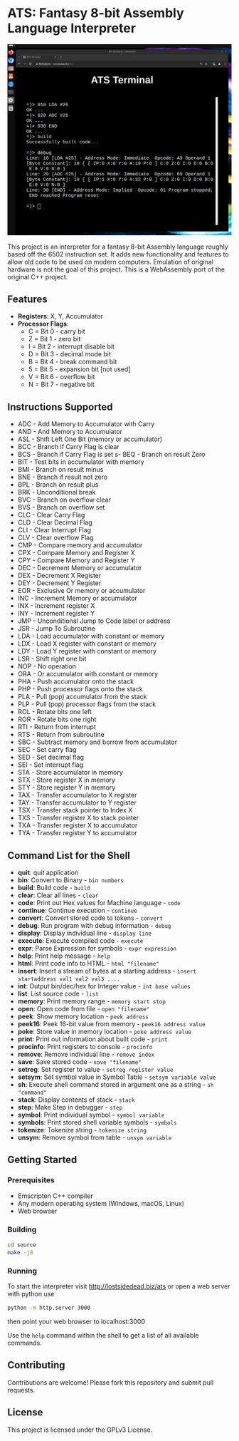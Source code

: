 
# ATS: Fantasy 8-bit Assembly Language Interpreter

![screen](https://github.com/lostjared/ats.web/blob/main/scans/ats.term.jpg)


This project is an interpreter for a fantasy 8-bit Assembly language roughly based off the 6502 instruction set. It adds new functionality and features to allow old code to be used on modern computers. Emulation of original hardware is not the goal of this project. This is a WebAssembly port of the original C++ project.

## Features

- **Registers**: X, Y, Accumulator
- **Processor Flags**:
  - C = Bit 0 - carry bit
  - Z = Bit 1 - zero bit
  - I = Bit 2 - interrupt disable bit
  - D = Bit 3 - decimal mode bit
  - B = Bit 4 - break command bit
  - 5 = Bit 5 - expansion bit [not used]
  - V = Bit 6 - overflow bit
  - N = Bit 7 - negative bit

## Instructions Supported

- ADC - Add Memory to Accumulator with Carry
- AND - And Memory to Accumulator
- ASL - Shift Left One Bit (memory or accumulator)
- BCC - Branch if Carry Flag is clear
- BCS - Branch if Carry Flag is set
s- BEQ - Branch on result Zero
- BIT - Test bits in accumulator with memory
- BMI - Branch on result minus
- BNE - Branch if result not zero
- BPL - Branch on result plus
- BRK - Unconditional break
- BVC - Branch on overflow clear
- BVS - Branch on overflow set
- CLC - Clear Carry Flag
- CLD - Clear Decimal Flag
- CLI - Clear Interrupt Flag
- CLV - Clear overflow Flag
- CMP - Compare memory and accumulator
- CPX - Compare Memory and Register X
- CPY - Compare Memory and Register Y
- DEC - Decrement Memory or accumulator
- DEX - Decrement X Register
- DEY - Decrement Y Register
- EOR - Exclusive Or memory or accumulator
- INC - Increment Memory or accumulator
- INX - Increment register X
- INY - Increment register Y
- JMP - Unconditional Jump to Code label or address
- JSR - Jump To Subroutine
- LDA - Load accumulator with constant or memory
- LDX - Load X register with constant or memory
- LDY - Load Y register with constant or memory
- LSR - Shift right one bit
- NOP - No operation 
- ORA - Or accumulator with constant or memory
- PHA - Push accumulator onto the stack
- PHP - Push processor flags onto the stack
- PLA - Pull (pop) accumulator from the stack
- PLP - Pull (pop) processor flags from the stack
- ROL - Rotate bits one left
- ROR - Rotate bits one right
- RTI - Return from interrupt
- RTS - Return from subroutine
- SBC - Subtract memory and borrow from accumulator
- SEC - Set carry flag
- SED - Set decimal flag
- SEI - Set interrupt flag
- STA - Store accumulator in memory
- STX - Store register X in memory
- STY - Store register Y in memory
- TAX - Transfer accumulator to X register
- TAY - Transfer accumulator to Y register
- TSX - Transfer stack pointer to Index X
- TXS - Transfer register X to stack pointer
- TXA - Transfer register X to accumulator
- TYA - Transfer register Y to accumulator

## Command List for the Shell

- **quit**: quit application
- **bin**: Convert to Binary - `bin numbers`
- **build**: Build code - `build`
- **clear**: Clear all lines - `clear`
- **code**: Print out Hex values for Machine language - `code`
- **continue**: Continue execution - `continue`
- **convert**: Convert stored code to tokens - `convert`
- **debug**: Run program with debug information - `debug`
- **display**: Display individual line - `display line`
- **execute**: Execute compiled code - `execute`
- **expr**: Parse Expression for symbols - `expr expression`
- **help**: Print help message - `help`
- **html**: Print code info to HTML - `html "filename"`
- **insert**: Insert a stream of bytes at a starting address - `insert startaddress val1 val2 val3 ....`
- **int**: Output bin/dec/hex for Integer value - `int base values`
- **list**: List source code - `list`
- **memory**: Print memory range - `memory start stop`
- **open**: Open code from file - `open "filename"`
- **peek**: Show memory location - `peek address`
- **peek16**: Peek 16-bit value from memory - `peek16 address value`
- **poke**: Store value in memory location - `poke address value`
- **print**: Print out information about built code - `print`
- **procinfo**: Print registers to console - `procinfo`
- **remove**: Remove individual line - `remove index`
- **save**: Save stored code - `save "filename"`
- **setreg**: Set register to value - `setreg register value`
- **setsym**: Set symbol value in Symbol Table - `setsym variable value`
- **sh**: Execute shell command stored in argument one as a string - `sh "command"`
- **stack**: Display contents of stack - `stack`
- **step**: Make Step in debugger - `step`
- **symbol**: Print individual symbol - `symbol variable`
- **symbols**: Print stored shell variable symbols - `symbols`
- **tokenize**: Tokenize string - `tokenize string`
- **unsym**: Remove symbol from table - `unsym variable`

## Getting Started

### Prerequisites

- Emscripten C++ compiler
- Any modern operating system (Windows, macOS, Linux)
- Web browser

### Building

```sh
cd source
make -j8
```

### Running

To start the interpreter visit http://lostsidedead.biz/ats
or open a web server with python use

```sh
python -m http.server 3000
```

then point your web browser to 
localhost:3000

Use the `help` command within the shell to get a list of all available commands.

## Contributing

Contributions are welcome! Please fork this repository and submit pull requests.

## License

This project is licensed under the GPLv3 License.
